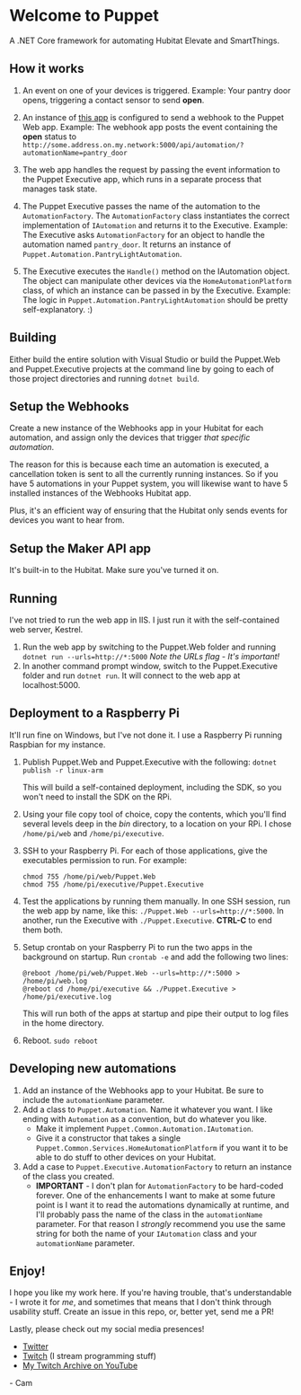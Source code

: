 # Welcome to Puppet

A .NET Core framework for automating Hubitat Elevate and SmartThings.

## How it works

1. An event on one of your devices is triggered. 
    Example: Your pantry door opens, triggering a contact sensor to send **open**.

2. An instance of [this app](https://github.com/CamSoper/Hubitat-CamSoper/tree/master/hubitat-webhooks) is configured to send a webhook to the Puppet Web app.
    Example: The webhook app posts the event containing the **open** status to `http://some.address.on.my.network:5000/api/automation/?automationName=pantry_door`

3. The web app handles the request by passing the event information to the Puppet Executive app, which runs in a separate process that manages task state.

4. The Puppet Executive passes the name of the automation to the `AutomationFactory`. The `AutomationFactory` class instantiates the correct implementation of `IAutomation` and returns it to the Executive.
    Example: The Executive asks `AutomationFactory` for an object to handle the automation named `pantry_door`. It returns an instance of `Puppet.Automation.PantryLightAutomation`.

5. The Executive executes the `Handle()` method on the IAutomation object. The object can manipulate other devices via the `HomeAutomationPlatform` class, of which an instance can be passed in by the Executive.
    Example: The logic in `Puppet.Automation.PantryLightAutomation` should be pretty self-explanatory. :)

## Building

Either build the entire solution with Visual Studio or build the Puppet.Web and Puppet.Executive projects at the command line by going to each of those project directories and running `dotnet build`.

## Setup the Webhooks

Create a new instance of the Webhooks app in your Hubitat for each automation, and assign only the devices that trigger *that specific automation*.

The reason for this is because each time an automation is executed, a cancellation token is sent to all the currently running instances.  So if you have 5 automations in your Puppet system, you will likewise want to have 5 installed instances of the Webhooks Hubitat app.

Plus, it's an efficient way of ensuring that the Hubitat only sends events for devices you want to hear from.

## Setup the Maker API app

It's built-in to the Hubitat. Make sure you've turned it on.

## Running

I've not tried to run the web app in IIS. I just run it with the self-contained web server, Kestrel.

1. Run the web app by switching to the Puppet.Web folder and running `dotnet run --urls=http://*:5000`
    *Note the URLs flag - It's important!*
2. In another command prompt window, switch to the Puppet.Executive folder and run `dotnet run`. It will connect to the web app at localhost:5000.

## Deployment to a Raspberry Pi

It'll run fine on Windows, but I've not done it. I use a Raspberry Pi running Raspbian for my instance.

1. Publish Puppet.Web and Puppet.Executive with the following:
    `dotnet publish -r linux-arm`
    
    This will build a self-contained deployment, including the SDK, so you won't need to install the SDK on the RPi.

2. Using your file copy tool of choice, copy the contents, which you'll find several levels deep in the *bin* directory, to a location on your RPi. I chose `/home/pi/web` and `/home/pi/executive`.

3. SSH to your Raspberry Pi. For each of those applications, give the executables permission to run. For example:
    ```
    chmod 755 /home/pi/web/Puppet.Web
    chmod 755 /home/pi/executive/Puppet.Executive
    ```

4. Test the applications by running them manually. In one SSH session, run the web app by name, like this: `./Puppet.Web --urls=http://*:5000`. In another, run the Executive with `./Puppet.Executive`. **CTRL-C** to end them both.

5. Setup crontab on your Raspberry Pi to run the two apps in the background on startup. Run `crontab -e` and add the following two lines:
    ```
    @reboot /home/pi/web/Puppet.Web --urls=http://*:5000 > /home/pi/web.log
    @reboot cd /home/pi/executive && ./Puppet.Executive > /home/pi/executive.log
    ```

    This will run both of the apps at startup and pipe their output to log files in the home directory.

6. Reboot. `sudo reboot`

## Developing new automations

1. Add an instance of the Webhooks app to your Hubitat. Be sure to include the `automationName` parameter.
2. Add a class to `Puppet.Automation`. Name it whatever you want. I like ending with `Automation` as a convention, but do whatever you like.
    * Make it implement `Puppet.Common.Automation.IAutomation`.
    * Give it a constructor that takes a single `Puppet.Common.Services.HomeAutomationPlatform` if you want it to be able to do stuff to other devices on your Hubitat.
3. Add a case to `Puppet.Executive.AutomationFactory` to return an instance of the class you created.
    * **IMPORTANT** - I don't plan for `AutomationFactory` to be hard-coded forever. One of the enhancements I want to make at some future point is I want it to read the automations dynamically at runtime, and I'll probably pass the name of the class in the `automationName` parameter. For that reason I *strongly* recommend you use the same string for both the name of your `IAutomation` class and your `automationName` parameter.

## Enjoy!

I hope you like my work here. If you're having trouble, that's understandable - I wrote it for *me*, and sometimes that means that I don't think through usability stuff. Create an issue in this repo, or, better yet, send me a PR!

Lastly, please check out my social media presences!

* [Twitter](https://twitter.com/camsoper)
* [Twitch](https://twitch.tv/CamDoesCoolStuff) (I stream programming stuff)
* [My Twitch Archive on YouTube](https://www.youtube.com/playlist?list=PL7390OIw2znaTPK4GGCtRnoJe1scVl5ZT)

\- Cam
